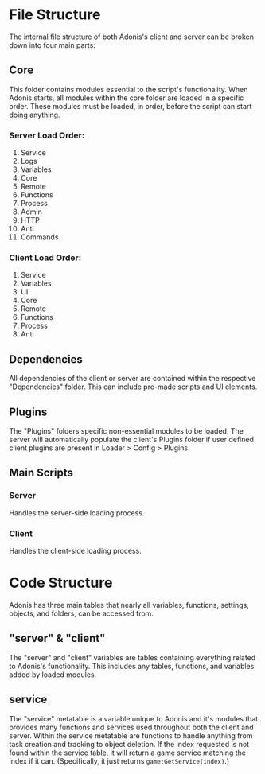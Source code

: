 # File Structure
The internal file structure of both Adonis's client and server can be broken down into four main parts:

## Core
This folder contains modules essential to the script's functionality. When Adonis starts, all modules within the core folder are loaded in a specific order. These modules must be loaded, in order, before the script can start doing anything. 

### Server Load Order:
1. Service
2. Logs
3. Variables
4. Core
5. Remote
6. Functions
7. Process
8. Admin
9. HTTP
10. Anti
11. Commands

### Client Load Order:
1. Service 
2. Variables
3. UI
4. Core
5. Remote
6. Functions
7. Process
8. Anti

## Dependencies
All dependencies of the client or server are contained within the respective "Dependencies" folder. This can include pre-made scripts and UI elements.

## Plugins
The "Plugins" folders specific non-essential modules to be loaded. The server will automatically populate the client's Plugins folder if user defined client plugins are present in Loader > Config > Plugins

## Main Scripts
### Server
Handles the server-side loading process.
### Client
Handles the client-side loading process.


# Code Structure
Adonis has three main tables that nearly all variables, functions, settings, objects, and folders, can be accessed from. 

## "server" & "client"
The "server" and "client" variables are tables containing everything related to Adonis's functionality. This includes any tables, functions, and variables added by loaded modules.

## service
The "service" metatable is a variable unique to Adonis and it's modules that provides many functions and services used throughout both the client and server. Within the service metatable are functions to handle anything from task creation and tracking to object deletion. If the index requested is not found within the service table, it will return a game service matching the index if it can. (Specifically, it just returns ``game:GetService(index)``.)
